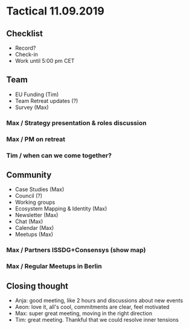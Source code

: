 # Tactical 11.09.2019

## Checklist

* Record?
* Check-in
* Work until 5:00 pm CET

## Team

* EU Funding \(Tim\)
* Team Retreat updates \(?\)
* Survey \(Max\)

### Max / Strategy presentation & roles discussion

### Max / PM on retreat

### Tim / when can we come together?

## Community

* Case Studies \(Max\)
* Council \(?\)
* Working groups
* Ecosystem Mapping & Identity \(Max\)
* Newsletter \(Max\)
* Chat \(Max\)
* Calendar \(Max\)
* Meetups \(Max\)

### Max / Partners ISSDG+Consensys \(show map\)

### Max / Regular Meetups in Berlin

## Closing thought

* Anja: good meeting, like 2 hours and discussions about new events
* Aeon: love it, all's cool, commitments are clear, feel motivated
* Max: super great meeting, moving in the right direction
* Tim: great meeting. Thankful that we could resolve inner tensions

